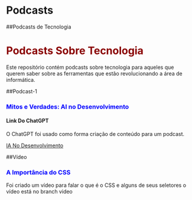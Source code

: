 # Podcasts
##Podcasts de Tecnologia
<h1 style="color:#8B0000">Podcasts Sobre Tecnologia</h1>
<p>Este repositório contém podcasts sobre tecnologia para aqueles que querem saber sobre as ferramentas que estão revolucionando a área de informática.</p>
##Podcast-1
<h3 style="color:#0000FF">Mitos e Verdades: AI no Desenvolvimento</h3>
<h4>Link Do ChatGPT</h4>
<p>O ChatGPT foi usado como forma criação de conteúdo para um podcast.</p>
<a href="https://chatgpt.com/share/56306d55-a51a-416a-927c-0cc74da72716" style="text-dcoration:none">IA No Desenvolvimento</a>

##Vídeo
<h3 style=color:#0000FF>A Importância do CSS</h3>
<p>Foi criado um vídeo para falar o que é o CSS e alguns de seus seletores o vídeo está no branch video</p>

